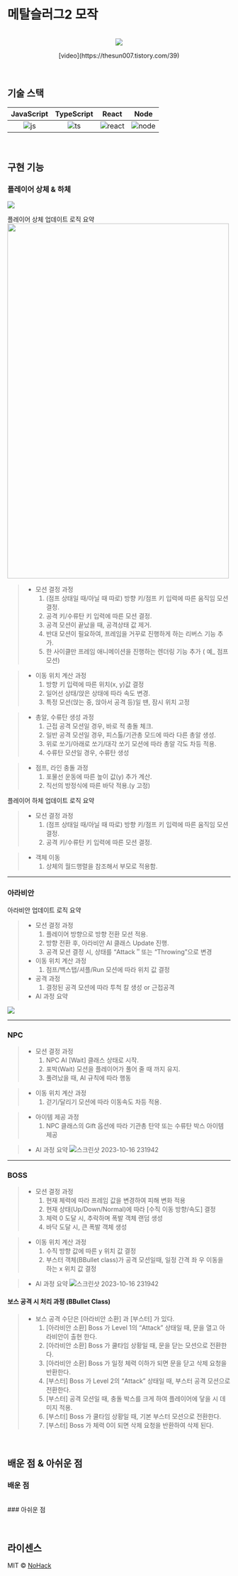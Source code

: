 # 메탈슬러그2 모작

<p align="center">
  <br>
  <img src="https://github.com/thesun007/metal-slug/assets/39186061/2a131ebb-a93b-499b-8180-20fb9726a9c3.png">
  <br>
</p>
<p align="center">
[video](https://thesun007.tistory.com/39)
</p>


<br>

## 기술 스택

| JavaScript | TypeScript |  React   |  Node   |
| :--------: | :--------: | :------: | :-----: |
|   ![js]    |   ![ts]    | ![react] | ![node] |

<br/>

## 구현 기능

### 플레이어 상체 & 하체
<img src="https://github.com/thesun007/metal-slug/assets/39186061/f126b630-ec59-4232-b17f-d5f494972753">  


플레이어 상체 업데이트 로직 요약  
<img src="https://github.com/thesun007/metal-slug/assets/39186061/06cb69a1-e7f6-49f5-a71f-651dbe7b733d" width="500px" height="800px">  


> - 모션 결정 과정
> 	1. (점프 상태일 때/아닐 때 따로) 방향 키/점프 키 입력에 따른 움직임 모션 결정.
> 	1. 공격 키/수류탄 키 입력에 따른 모션 결정.
> 	1. 공격 모션이 끝났을 때, 공격상태 값 제거.
> 	1. 반대 모션이 필요하여, 프레임을 거꾸로 진행하게 하는 리버스 기능 추가.
> 	1. 한 사이클만 프레임 애니메이션을 진행하는 렌더링 기능 추가 ( 예_ 점프 모션)

> + 이동 위치 계산 과정
>	1. 방향 키 입력에 따른 위치(x, y)값 결정
>	2. 일어선 상태/앉은 상태에 따라 속도 변경.
>	3. 특정 모션(앉는 중, 앉아서 공격 등)일 땐, 잠시 위치 고정

> + 총알, 수류탄 생성 과정
>	1. 근접 공격 모션일 경우, 바로 적 충돌 체크.
>	2. 일반 공격 모션일 경우, 피스톨/기관총 모드에 따라 다른 총알 생성.
>	3. 위로 쏘기/아래로 쏘기/대각 쏘기 모션에 따라 총알 각도 차등 적용.
>	4. 수류탄 모션일 경우, 수류탄 생성 

> + 점프, 라인 충돌 과정
>	1. 포물선 운동에 따른 높이 값(y) 추가 계산.
>	2. 직선의 방정식에 따른 바닥 적용.(y 고정)  
  
플레이어 하체 업데이트 로직 요약
> + 모션 결정 과정
>	1. (점프 상태일 때/아닐 때 따로) 방향 키/점프 키 입력에 따른 움직임 모션 결정.
>	2. 공격 키/수류탄 키 입력에 따른 모션 결정.

> + 객체 이동 
>	1. 상체의 월드행렬을 참조해서 부모로 적용함.  
--- 
### 아라비안
아라비안 업데이트 로직 요약
> + 모션 결정 과정
>	1. 플레이어 방향으로 방향 전환 모션 적용.
>	2. 방향 전환 후, 아라비안 AI 클래스 Update 진행.
>	3. 공격 모션 결정 시, 상태를 “Attack＂또는 “Throwing”으로 변경
> + 이동 위치 계산 과정
>	1. 점프/백스탭/셔플/Run 모션에 따라 위치 값 결정
> + 공격 과정
>	1. 결정된 공격 모션에 따라 투척 칼 생성 or 근접공격
> + AI 과정 요약
<img src="https://github.com/thesun007/metal-slug/assets/39186061/c046d712-9348-41a7-8011-7d063433d40b">  

---  
### NPC
> - 모션 결정 과정
>	1. NPC AI [Wait] 클래스 상태로 시작.
>	2. 포박(Wait) 모션을 플레이어가 풀어 줄 때 까지 유지.
>	3. 풀려났을 때, AI 규칙에 따라 행동  

> - 이동 위치 계산 과정
>	1. 걷기/달리기 모션에 따라 이동속도 차등 적용.  

> - 아이템 제공 과정
>	1. NPC 클래스의 Gift 옵션에 따라 기관총 탄약 또는 수류탄 박스 아이템 제공  

> - AI 과정 요약
![스크린샷 2023-10-16 231942](https://github.com/thesun007/metal-slug/assets/39186061/55436c6a-2b15-4599-bf43-a33fc6f337e7)

---
### BOSS
> - 모션 결정 과정
>	1. 현재 체력에 따라 프레임 값을 변경하여 피해 변화 적용
>	2. 현재 상태(Up/Down/Normal)에 따라 [수직 이동 방향/속도] 결정
>	3. 체력 0 도달 시, 추락하며 폭발 객체 랜덤 생성
>	4. 바닥 도달 시, 큰 폭발 객체 생성

> - 이동 위치 계산 과정
>	1. 수직 방향 값에 따른 y 위치 값 결정
>	2. 부스터 객체(BBullet class)가 공격 모션일때, 일정 간격 좌 우 이동을 하는 x 위치 값 결정  

> - AI 과정 요약
![스크린샷 2023-10-16 231942](https://github.com/thesun007/metal-slug/assets/39186061/4eb3ee16-1e55-401f-bd99-4f0dc61faeae)

#### 보스 공격 시 처리 과정 (BBullet Class)
> - 보스 공격 수단은 [아라비안 소환] 과 [부스터] 가 있다.
>	1. [아라비안 소환] Boss 가 Level 1의 “Attack” 상태일 때, 문을 열고 아라비안이 출현 한다.
>	2. [아라비안 소환] Boss 가 쿨타임 상황일 때, 문을 닫는 모션으로 전환한다. 
>	3. [아라비안 소환] Boss 가 일정 체력 이하가 되면 문을 닫고 삭제 요청을 반환한다.
>	4. [부스터] Boss 가 Level 2의 “Attack” 상태일 때, 부스터 공격 모션으로 전환한다.
>	5. [부스터] 공격 모션일 때, 충돌 박스를 크게 하여 플레이어에 닿을 시 데미지 적용.
>	6. [부스터] Boss 가 쿨타임 상황일 때, 기본 부스터 모션으로 전환한다.
>	7. [부스터] Boss 가 체력 0이 되면 삭제 요청을 반환하여 삭제 된다.  



<br>

## 배운 점 & 아쉬운 점
### 배운 점
<p align="justify">

</p>

<br>
### 아쉬운 점
<p align="justify">

<br>

## 라이센스

MIT &copy; [NoHack](mailto:lbjp114@gmail.com)

<!-- Stack Icon Refernces -->

[js]: /images/stack/javascript.svg
[ts]: /images/stack/typescript.svg
[react]: /images/stack/react.svg
[node]: /images/stack/node.svg
